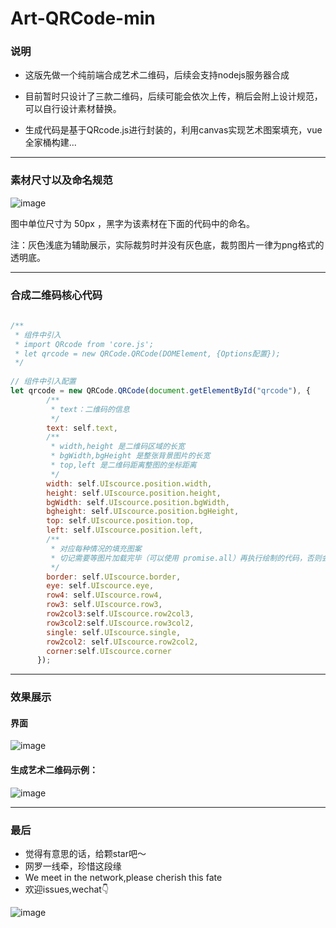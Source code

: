 # Art-QRCode-min          
### 说明
- 这版先做一个纯前端合成艺术二维码，后续会支持nodejs服务器合成  

- 目前暂时只设计了三款二维码，后续可能会依次上传，稍后会附上设计规范，可以自行设计素材替换。  

- 生成代码是基于QRcode.js进行封装的，利用canvas实现艺术图案填充，vue全家桶构建...

---
  
### 素材尺寸以及命名规范
![image](http://wx3.sinaimg.cn/mw690/a73bc6a1ly1fml6ed2m30j20s00gzmz1.jpg)    

图中单位尺寸为 50px ，黑字为该素材在下面的代码中的命名。    

注：灰色浅底为辅助展示，实际裁剪时并没有灰色底，裁剪图片一律为png格式的透明底。  

---

### 合成二维码核心代码   
```js
 
/**
 * 组件中引入
 * import QRcode from 'core.js';
 * let qrcode = new QRCode.QRCode(DOMElement, {Options配置});
 */   
 
// 组件中引入配置
let qrcode = new QRCode.QRCode(document.getElementById("qrcode"), {
        /**
         * text：二维码的信息
         */
        text: self.text,
        /**
         * width,height 是二维码区域的长宽
         * bgWidth,bgHeight 是整张背景图片的长宽
         * top,left 是二维码距离整图的坐标距离
         */
        width: self.UIscource.position.width,
        height: self.UIscource.position.height,
        bgWidth: self.UIscource.position.bgWidth,
        bgheight: self.UIscource.position.bgHeight,
        top: self.UIscource.position.top,
        left: self.UIscource.position.left,
        /**
         * 对应每种情况的填充图案
         * 切记需要等图片加载完毕（可以使用 promise.all）再执行绘制的代码，否则会报错
         */
        border: self.UIscource.border,
        eye: self.UIscource.eye,
        row4: self.UIscource.row4,
        row3: self.UIscource.row3,
        row2col3:self.UIscource.row2col3,
        row3col2:self.UIscource.row3col2,
        single: self.UIscource.single,
        row2col2: self.UIscource.row2col2,
        corner:self.UIscource.corner
      });
```  

---
### 效果展示
#### 界面
![image](http://wx2.sinaimg.cn/mw690/a73bc6a1ly1flv9o0y775j20yj0hpk0d.jpg)  
#### 生成艺术二维码示例：
![image](http://wx2.sinaimg.cn/mw690/a73bc6a1ly1fmeydtz4jej21kw0qzgz6.jpg)

---

### 最后
- 觉得有意思的话，给颗star吧～
- 网罗一线牵，珍惜这段缘
- We meet in the network,please cherish this fate
- 欢迎issues,wechat👇

 ![image](http://wx4.sinaimg.cn/mw690/a73bc6a1ly1fro1yi2i4lj21kw0xhn2i.jpg)
